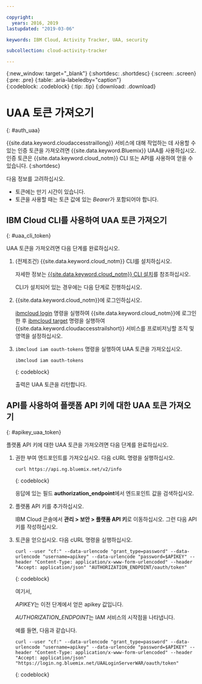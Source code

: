 ```yaml
---

copyright:
  years: 2016, 2019
lastupdated: "2019-03-06"

keywords: IBM Cloud, Activity Tracker, UAA, security

subcollection: cloud-activity-tracker

---
```


{:new_window: target="_blank"}
{:shortdesc: .shortdesc}
{:screen: .screen}
{:pre: .pre}
{:table: .aria-labeledby="caption"}    
{:codeblock: .codeblock}
{:tip: .tip}
{:download: .download}


# UAA 토큰 가져오기
{: #auth_uaa}

{{site.data.keyword.cloudaccesstraillong}} 서비스에 대해 작업하는 데 사용할 수 있는 인증 토큰을 가져오려면 {{site.data.keyword.Bluemix}} UAA를 사용하십시오. 인증 토큰은 {{site.data.keyword.cloud_notm}} CLI 또는 API를 사용하여 얻을 수 있습니다.
{:shortdesc}

다음 정보를 고려하십시오.

* 토큰에는 만기 시간이 있습니다. 
* 토큰을 사용할 때는 토큰 값에 있는 *Bearer*가 포함되어야 합니다.
		
## IBM Cloud CLI를 사용하여 UAA 토큰 가져오기
{: #uaa_cli_token}

UAA 토큰을 가져오려면 다음 단계를 완료하십시오.

1. (전제조건) {{site.data.keyword.cloud_notm}} CLI를 설치하십시오.

   자세한 정보는 [{{site.data.keyword.cloud_notm}} CLI 설치](/docs/cli?topic=cloud-cli-ibmcloud-cli#ibmcloud-cli)를 참조하십시오.
   
   CLI가 설치되어 있는 경우에는 다음 단계로 진행하십시오.
    
2. {{site.data.keyword.cloud_notm}}에 로그인하십시오. 

    [ibmcloud login](/docs/cli/reference/ibmcloud/bx_cli.html#ibmcloud_login) 명령을 실행하여 {{site.data.keyword.cloud_notm}}에 로그인한 후 [ibmcloud target](/docs/cli/reference/ibmcloud/bx_cli.html#ibmcloud_target) 명령을 실행하여 {{site.data.keyword.cloudaccesstrailshort}} 서비스를 프로비저닝할 조직 및 영역을 설정하십시오.
	
3. `ibmcloud iam oauth-tokens` 명령을 실행하여 UAA 토큰을 가져오십시오.

    ```
	ibmcloud iam oauth-tokens
	```
	{: codeblock}
	
	출력은 UAA 토큰을 리턴합니다.


	


## API를 사용하여 플랫폼 API 키에 대한 UAA 토큰 가져오기
{: #apikey_uaa_token}

플랫폼 API 키에 대한 UAA 토큰을 가져오려면 다음 단계를 완료하십시오.

1. 권한 부여 엔드포인트를 가져오십시오. 다음 cURL 명령을 실행하십시오.

    ```
    curl https://api.ng.bluemix.net/v2/info
    ```
    {: codeblock}

    응답에 있는 필드 **authorization_endpoint**에서 엔드포인트 값을 검색하십시오.

2. 플랫폼 API 키를 추가하십시오.

    IBM Cloud 콘솔에서 **관리 > 보안 > 플랫폼 API 키**로 이동하십시오.
    그런 다음 API 키를 작성하십시오.

3. 토큰을 얻으십시오. 다음 cURL 명령을 실행하십시오.

    ```
    curl --user "cf:" --data-urlencode "grant_type=password" --data-urlencode "username=apikey" --data-urlencode "password=$APIKEY" --header "Content-Type: application/x-www-form-urlencoded" --header "Accept: application/json" "AUTHORIZATION_ENDPOINT/oauth/token"
    ```
    {: codeblock}

    여기서, 
    
    *APIKEY*는 이전 단계에서 얻은 apikey 값입니다.
    
    *AUTHORIZATION_ENDPOINT*는 IAM 서비스의 시작점을 나타냅니다.

    예를 들면, 다음과 같습니다.

    ```
    curl --user "cf:" --data-urlencode "grant_type=password" --data-urlencode "username=apikey" --data-urlencode "password=$APIKEY" --header "Content-Type: application/x-www-form-urlencoded" --header "Accept: application/json" "https://login.ng.bluemix.net/UAALoginServerWAR/oauth/token"
    ```
    {: codeblock}


